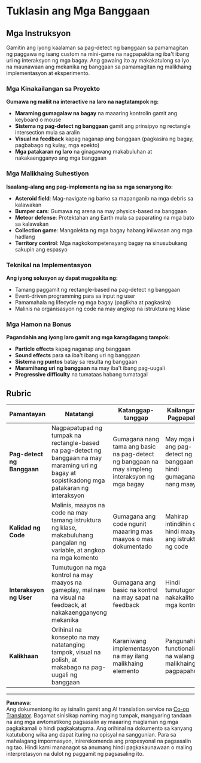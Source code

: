 <!--
CO_OP_TRANSLATOR_METADATA:
{
  "original_hash": "124efddbb65166cddb38075ad6dae324",
  "translation_date": "2025-10-22T15:42:20+00:00",
  "source_file": "6-space-game/4-collision-detection/assignment.md",
  "language_code": "tl"
}
-->
# Tuklasin ang Mga Banggaan

## Mga Instruksyon

Gamitin ang iyong kaalaman sa pag-detect ng banggaan sa pamamagitan ng paggawa ng isang custom na mini-game na nagpapakita ng iba't ibang uri ng interaksyon ng mga bagay. Ang gawaing ito ay makakatulong sa iyo na maunawaan ang mekanika ng banggaan sa pamamagitan ng malikhaing implementasyon at eksperimento.

### Mga Kinakailangan sa Proyekto

**Gumawa ng maliit na interactive na laro na nagtatampok ng:**
- **Maraming gumagalaw na bagay** na maaaring kontrolin gamit ang keyboard o mouse
- **Sistema ng pag-detect ng banggaan** gamit ang prinsipyo ng rectangle intersection mula sa aralin
- **Visual na feedback** kapag naganap ang banggaan (pagkasira ng bagay, pagbabago ng kulay, mga epekto)
- **Mga patakaran ng laro** na ginagawang makabuluhan at nakakaengganyo ang mga banggaan

### Mga Malikhaing Suhestiyon

**Isaalang-alang ang pag-implementa ng isa sa mga senaryong ito:**
- **Asteroid field**: Mag-navigate ng barko sa mapanganib na mga debris sa kalawakan
- **Bumper cars**: Gumawa ng arena na may physics-based na banggaan
- **Meteor defense**: Protektahan ang Earth mula sa paparating na mga bato sa kalawakan
- **Collection game**: Mangolekta ng mga bagay habang iniiwasan ang mga hadlang
- **Territory control**: Mga nagkokompetensyang bagay na sinusubukang sakupin ang espasyo

### Teknikal na Implementasyon

**Ang iyong solusyon ay dapat magpakita ng:**
- Tamang paggamit ng rectangle-based na pag-detect ng banggaan
- Event-driven programming para sa input ng user
- Pamamahala ng lifecycle ng mga bagay (paglikha at pagkasira)
- Malinis na organisasyon ng code na may angkop na istruktura ng klase

### Mga Hamon na Bonus

**Pagandahin ang iyong laro gamit ang mga karagdagang tampok:**
- **Particle effects** kapag naganap ang banggaan
- **Sound effects** para sa iba't ibang uri ng banggaan
- **Sistema ng puntos** batay sa resulta ng banggaan
- **Maramihang uri ng banggaan** na may iba't ibang pag-uugali
- **Progressive difficulty** na tumataas habang tumatagal

## Rubric

| Pamantayan | Natatangi | Katanggap-tanggap | Kailangan ng Pagpapabuti |
|------------|-----------|-------------------|--------------------------|
| **Pag-detect ng Banggaan** | Nagpapatupad ng tumpak na rectangle-based na pag-detect ng banggaan na may maraming uri ng bagay at sopistikadong mga patakaran ng interaksyon | Gumagana nang tama ang basic na pag-detect ng banggaan na may simpleng interaksyon ng mga bagay | May mga isyu ang pag-detect ng banggaan o hindi gumagana nang maayos |
| **Kalidad ng Code** | Malinis, maayos na code na may tamang istruktura ng klase, makabuluhang pangalan ng variable, at angkop na mga komento | Gumagana ang code ngunit maaaring mas maayos o mas dokumentado | Mahirap intindihin o hindi maayos ang istruktura ng code |
| **Interaksyon ng User** | Tumutugon na mga kontrol na may maayos na gameplay, malinaw na visual na feedback, at nakakaengganyong mekanika | Gumagana ang basic na kontrol na may sapat na feedback | Hindi tumutugon o nakakalito ang mga kontrol |
| **Kalikhaan** | Orihinal na konsepto na may natatanging tampok, visual na polish, at makabago na pag-uugali ng banggaan | Karaniwang implementasyon na may ilang malikhaing elemento | Pangunahing functionality na walang malikhaing pagpapahusay |

---

**Paunawa**:  
Ang dokumentong ito ay isinalin gamit ang AI translation service na [Co-op Translator](https://github.com/Azure/co-op-translator). Bagamat sinisikap naming maging tumpak, mangyaring tandaan na ang mga awtomatikong pagsasalin ay maaaring maglaman ng mga pagkakamali o hindi pagkakatugma. Ang orihinal na dokumento sa kanyang katutubong wika ang dapat ituring na opisyal na sanggunian. Para sa mahalagang impormasyon, inirerekomenda ang propesyonal na pagsasalin ng tao. Hindi kami mananagot sa anumang hindi pagkakaunawaan o maling interpretasyon na dulot ng paggamit ng pagsasaling ito.